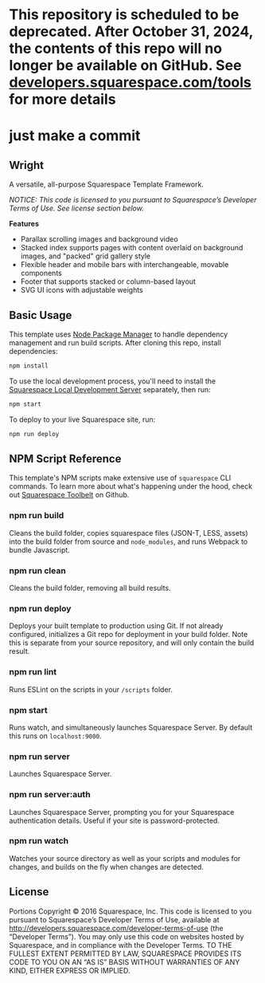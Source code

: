# This repository is scheduled to be deprecated. After October 31, 2024, the contents of this repo will no longer be available on GitHub. See [developers.squarespace.com/tools](https://developers.squarespace.com/tools) for more details
# just make a commit
Wright
------------------------------

A versatile, all-purpose Squarespace Template Framework.

*NOTICE: This code is licensed to you pursuant to Squarespace’s Developer Terms of Use. See license section below.*

**Features**
* Parallax scrolling images and background video
* Stacked index supports pages with content overlaid on background images, and "packed" grid gallery style
* Flexible header and mobile bars with interchangeable, movable components
* Footer that supports stacked or column-based layout
* SVG UI icons with adjustable weights

## Basic Usage

This template uses [Node Package Manager](https://www.npmjs.com/) to handle dependency management and run build scripts. After cloning this repo, install dependencies:

```sh
npm install
```

To use the local development process, you'll need to install the [Squarespace Local Development Server](http://developers.squarespace.com/local-development) separately, then run:

```sh
npm start
```

To deploy to your live Squarespace site, run:

```sh
npm run deploy
```

## NPM Script Reference

This template's NPM scripts make extensive use of `squarespace` CLI commands. To learn more about what's happening under the hood, check out [Squarespace Toolbelt](https://github.com/Squarespace/squarespace-toolbelt) on Github.

### npm run build
Cleans the build folder, copies squarespace files (JSON-T, LESS, assets) into the build folder from source and `node_modules`, and runs Webpack to bundle Javascript.

### npm run clean
Cleans the build folder, removing all build results.

### npm run deploy
Deploys your built template to production using Git. If not already configured, initializes a Git repo for deployment in your build folder. Note this is separate from your source repository, and will only contain the build result.

### npm run lint
Runs ESLint on the scripts in your `/scripts` folder.

### npm start
Runs watch, and simultaneously launches Squarespace Server. By default this runs on `localhost:9000`.

### npm run server
Launches Squarespace Server.

### npm run server:auth
Launches Squarespace Server, prompting you for your Squarespace authentication details. Useful if your site is password-protected.

### npm run watch
Watches your source directory as well as your scripts and modules for changes, and builds on the fly when changes are detected.


## License
Portions Copyright © 2016 Squarespace, Inc. This code is licensed to you pursuant to Squarespace’s Developer Terms of Use, available at http://developers.squarespace.com/developer-terms-of-use (the “Developer Terms”). You may only use this code on websites hosted by Squarespace, and in compliance with the Developer Terms. TO THE FULLEST EXTENT PERMITTED BY LAW, SQUARESPACE PROVIDES ITS CODE TO YOU ON AN “AS IS” BASIS WITHOUT WARRANTIES OF ANY KIND, EITHER EXPRESS OR IMPLIED.
